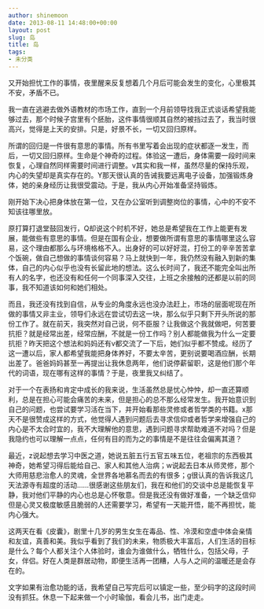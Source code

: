 ```yaml
---
author: shinemoon
date: 2013-08-11 14:48:00+00:00
layout: post
slug: 岛
title: 岛
tags:
- 未分类
---
```


又开始担忧工作的事情，夜里醒来反复想着几个月后可能会发生的变化，心里极其不安，矛盾不已。  
  
我一直在逃避去做外语教材的市场工作，直到一个月前领导找我正式谈话希望我能够过去，那个时候子宫里有个胚胎，这件事情很顺其自然的被挡过去了，我当时很高兴，觉得是上天的安排。只是，好景不长，一切又回归原样。  
  
所谓的回归是一件很有意思的事情。所有书里写着会出现的症状都逐一发生，而后，一切又回归原样。生命是个神奇的过程。体验这一遭后，身体需要一段时间来恢复，心理自然同样需要时间进行调整。v其实和我一样，虽然尽量的保持乐观，内心的失望却是真实存在的。Y那天很认真的告诫我要远离电子设备，加强锻炼身体，她的亲身经历让我很受震动。于是，我从内心开始准备坚持锻炼。  
  
刚开始下决心把身体放在第一位，又在办公室听到调整岗位的事情，心中的不安不知该往哪里放。  
  
原打算打退堂鼓回发行，Q却说这个时机不好，她总是希望我在工作上能更有发展，能做些有意思的事情。但是在国有企业，想要做所谓有意思的事情哪里这么容易，这个理由都那么与环境格格不入。出身好的可以好好混，打份工的辛辛苦苦拿个饭碗，做自己想做的事情谈何容易？马上就快到一年，我仍然没有融入到新的集体，自己的内心似乎也没有长留此地的想法。这么长时间了，我还不能完全叫出所有人的名字，也还没有和任何一个同事深入交往，上班之余接触的还都是以前的同事，我不知道该如何和她们相处。  
  
而且，我还没有找到自信，从专业的角度永远也没办法赶上，市场的层面呢现在所做的事情又非主业，领导们永远在尝试切去这一块，那么似乎只剩下开头所说的那份工作了。就在前天，我突然对自己说，何不臣服？让我做这个我就做吧，何苦要抗拒？就是经常出差，经常应酬，不就是一份工作吗？别人都能做我为什么一定要抗拒？昨天把这个想法和妈妈还有v都交流了一下后，她们似乎都不赞成。经历了这一遭以后，家人都希望我能把身体养好，不要太辛苦，更别说要喝酒应酬，长期出差了。爸爸妈妈甚至一再提出让我休息两年，他们说停薪留职，这是他们那个年代的词语，现在哪有这样的事情？于是，夜里我又纠结了。  
  
对于一个在表扬和肯定中成长的我来说，生活虽然总是忧心忡忡，却一直还算顺利，总是在担心可能会痛苦的未来，但是担心的总不那么经常发生。我开始意识到自己的问题，也尝试要学习活在当下，并开始看那些灵修或者哲学类的书籍。x那天不是很赞成这样的方式，他觉得人遇到问题后去寻求信仰或者哲学来增强自己的内心是不太合时宜的，我不大理解他的意思，遇到问题寻求帮助难道不对吗？但是我隐约也可以理解一点点，任何有目的而为之的事情是不是往往会偏离其道？  
  
最近，z说起想去学习中医之道，她说五脏五行五官五味五位，老祖宗的东西极其神奇，她希望习得后能给自己、家人和其他人治病；w说起去日本从师灵修，那个大师用慈悲治愈人的灵魂，全世界各地慕名而去的有很多；g很认真的告诉我这几天法源寺有超度的活动……很感谢这些朋友们，我在和他们的交谈中总是能恢复平静，我对他们平静的内心也总是心怀敬意。但是我还没有做好准备，一个缺乏信仰但是心灵又极度敏感且脆弱的人还需要学习，希望有一天能开悟，能不再担忧，能内心强大。  
  
这两天在看《皮囊》，剧里十几岁的男生女生在毒品、性、冷漠和空虚中体会亲情和友谊，真善和美。我似乎看到了我们的未来，物质极大丰富后，人们生活的目标是什么？每个人都关注个人体验时，谁会为谁做什么，牺牲什么，包括父母，子女，伴侣。好在人类是群居动物，即便生活再一团糟，人与人之间的温暖还是会存在的。  
  
文字如果有治愈功能的话，我希望自己写完后可以镇定一些，至少码字的这段时间没有抓狂。休息一下起来做一个小时瑜伽，看会儿书，出门走走。
